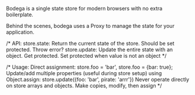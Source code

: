 Bodega is a single state store for modern browsers with no extra boilerplate.

Behind the scenes, bodega uses a Proxy to manage the state for your application.

/* 
API:
  store.state: Return the current state of the store. Should be set protected. Throw error?
  store.update: Update the entire state with an object. Get protected. Set protected when value is not an object
*/

/* 
  Usage:
  Direct assignment: store.foo = 'bar', store.foo = {bar: true};
  Update/add multiple properties (useful during store setup) using Object.assign: 
    store.update({foo: 'bar', pirate: 'arrr'})
  Never operate directly on store arrays and objects. Make copies, modify, then assign
*/
